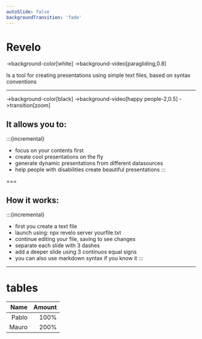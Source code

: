 ```yaml
---
autoSlide: false
backgroundTransition: 'fade'
---
```

# Revelo
->background-color[white]
->background-video[paragliding,0.8]

Is a tool for creating presentations using simple text files,
based on syntax conventions

---

->background-color[black]
->background-video[happy people-2,0.5]
->transition[zoom]

## It allows you to:
:::{incremental}
- focus on your contents first
- create cool presentations on the fly
- generate dynamic presentations from different datasources
- help people with disabilities create beautiful presentations
:::

=== 

## How it works:
:::{incremental}
- first you create a text file
- launch using: npx revelo server yourfile.txt
- continue editing your file, saving to see changes
- separate each slide with 3 dashes
- add a deeper slide using 3 continuos equal signs
- you can also use markdown syntax if you know it
::: 

---
# tables

| Name   | Amount  |
| -----: | ------: |
| Pablo | 100%   |
| Mauro | 200%   |
